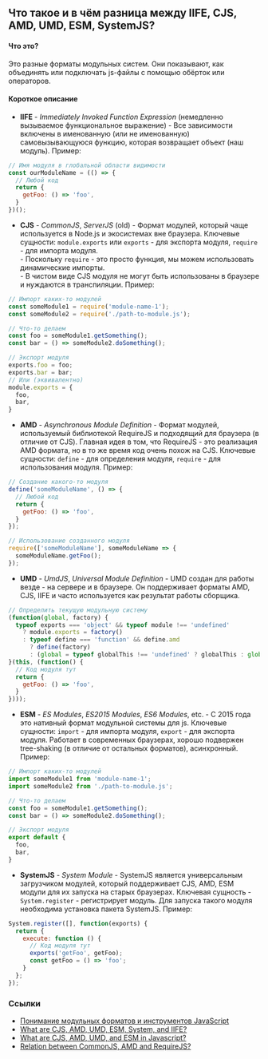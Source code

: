 ## Что такое и в чём разница между IIFE, CJS, AMD, UMD, ESM, SystemJS?

#### Что это?

Это разные форматы модульных систем. Они показывают, как объединять или подключать js-файлы с помощью обёрток или операторов.

#### Короткое описание

- **IIFE** - *Immediately Invoked Function Expression* (немедленно вызываемое функциональное выражение) - Все зависимости включены в именованную (или не именованную) самовызывающуюся функцию, которая возвращает объект (наш модуль). Пример:
```js
// Имя модуля в глобальной области видимости
const ourModuleName = (() => {
  // Любой код
  return {
    getFoo: () => 'foo',
  }
})();
```

- **CJS** - *CommonJS*, *ServerJS* (old) - Формат модулей, который чаще используется в Node.js и экосистемах вне браузера. Ключевые сущности: `module.exports` или `exports` - для экспорта модуля, `require` - для импорта модуля. <br>- Поскольку `require` - это просто функция, мы можем использовать динамические импорты. <br>- В чистом виде CJS модуля не могут быть использованы в браузере и нуждаются в транспиляции. Пример:
```js
// Импорт каких-то модулей
const someModule1 = require('module-name-1');
const someModule2 = require('./path-to-module.js');

// Что-то делаем
const foo = someModule1.getSomething();
const bar = () => someModule2.doSomething();

// Экспорт модуля
exports.foo = foo;
exports.bar = bar;
// Или (эквивалентно)
module.exports = {
  foo,
  bar,
}
```

- **AMD** - *Asynchronous Module Definition* - Формат модулей, используемый библиотекой RequireJS и подходящий для браузера (в отличие от CJS). Главная идея в том, что RequireJS - это реализация AMD формата, но в то же время код очень похож на CJS. Ключевые сущности: `define` - для определения модуля, `require` - для использования модуля. Пример:
```js
// Создание какого-то модуля
define('someModuleName', () => {
  // Любой код
  return {
    getFoo: () => 'foo',
  }
});

// Использование созданного модуля
require(['someModuleName'], someModuleName => {
  someModuleName.getFoo();
});
```

- **UMD** - *UmdJS*, *Universal Module Definition* - UMD создан для работы везде - на сервере и в браузере. Он поддерживает форматы AMD, CJS, IIFE и часто используется как результат работы сборщика.
```js
// Определить текущую модульную систему
(function(global, factory) {
  typeof exports === 'object' && typeof module !== 'undefined'
    ? module.exports = factory()
    : typeof define === 'function' && define.amd
      ? define(factory)
      : (global = typeof globalThis !== 'undefined' ? globalThis : global || self, global.A1 = factory());
}(this, (function() {
  // Код модуля тут
  return {
    getFoo: () => 'foo',
  }
})));
```

- **ESM** - *ES Modules*, *ES2015 Modules*, *ES6 Modules*, etc. - С 2015 года это нативный формат модульной системы для js. Ключевые сущности: `import` - для импорта модуля, `export` - для экспорта модуля. Работает в современных браузерах, хорошо подвержен tree-shaking (в отличие от остальных форматов), асинхронный. Пример:
```js
// Импорт каких-то модулей
import someModule1 from 'module-name-1';
import someModule2 from './path-to-module.js';

// Что-то делаем
const foo = someModule1.getSomething();
const bar = () => someModule2.doSomething();

// Экспорт модуля
export default {
  foo,
  bar,
}
```

- **SystemJS** - *System Module* - SystemJS является универсальным загрузчиком модулей, который поддерживает CJS, AMD, ESM модули для их запуска на старых браузерах. Ключевая сущность - `System.register` - регистрирует модуль. Для запуска такого модуля необходима установка пакета SystemJS. Пример:
```js
System.register([], function(exports) {
  return {
    execute: function () {
      // Код модуля тут
      exports('getFoo', getFoo);
      const getFoo = () => 'foo';
    }
  };
});
```

### Ссылки

- [Понимание модульных форматов и инструментов JavaScript](https://habr.com/ru/post/501198/)
- [What are CJS, AMD, UMD, ESM, System, and IIFE?](https://betterprogramming.pub/what-are-cjs-amd-umd-esm-system-and-iife-3633a112db62)
- [What are CJS, AMD, UMD, and ESM in Javascript?](https://irian.to/blogs/what-are-cjs-amd-umd-and-esm-in-javascript/)
- [Relation between CommonJS, AMD and RequireJS?](https://stackoverflow.com/questions/16521471/relation-between-commonjs-amd-and-requirejs)
